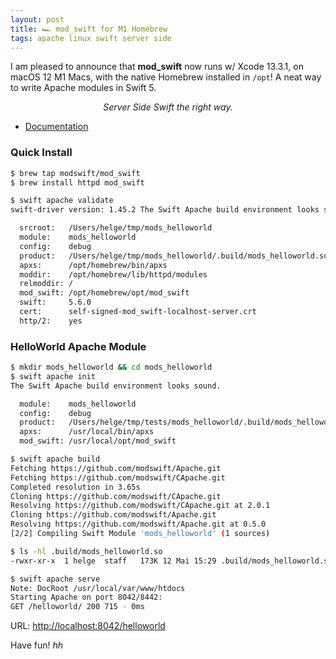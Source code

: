 ```yaml
---
layout: post
title: 🏎 mod_swift for M1 Homebrew
tags: apache linux swift server side
---
```


I am pleased to announce that **mod_swift** now runs w/ Xcode 13.3.1,
on macOS 12 M1 Macs, with the native Homebrew installed in `/opt`!
A neat way to write Apache modules in Swift 5.

<center><i>Server Side Swift the right way.</i></center>

- [Documentation](http://docs.mod-swift.org)

### Quick Install

```bash
$ brew tap modswift/mod_swift
$ brew install httpd mod_swift

$ swift apache validate
swift-driver version: 1.45.2 The Swift Apache build environment looks sound.

  srcroot:   /Users/helge/tmp/mods_helloworld
  module:    mods_helloworld
  config:    debug
  product:   /Users/helge/tmp/mods_helloworld/.build/mods_helloworld.so
  apxs:      /opt/homebrew/bin/apxs
  moddir:    /opt/homebrew/lib/httpd/modules
  relmoddir: /
  mod_swift: /opt/homebrew/opt/mod_swift
  swift:     5.6.0
  cert:      self-signed-mod_swift-localhost-server.crt
  http/2:    yes
```

### HelloWorld Apache Module

```bash
$ mkdir mods_helloworld && cd mods_helloworld
$ swift apache init
The Swift Apache build environment looks sound.

  module:    mods_helloworld
  config:    debug
  product:   /Users/helge/tmp/tests/mods_helloworld/.build/mods_helloworld.so
  apxs:      /usr/local/bin/apxs
  mod_swift: /usr/local/opt/mod_swift
```

```bash
$ swift apache build
Fetching https://github.com/modswift/Apache.git
Fetching https://github.com/modswift/CApache.git
Completed resolution in 3.65s
Cloning https://github.com/modswift/CApache.git
Resolving https://github.com/modswift/CApache.git at 2.0.1
Cloning https://github.com/modswift/Apache.git
Resolving https://github.com/modswift/Apache.git at 0.5.0
[2/2] Compiling Swift Module 'mods_helloworld' (1 sources)

$ ls -hl .build/mods_helloworld.so
-rwxr-xr-x  1 helge  staff   173K 12 Mai 15:29 .build/mods_helloworld.so
```

```bash
$ swift apache serve
Note: DocRoot /usr/local/var/www/htdocs
Starting Apache on port 8042/8442:
GET /helloworld/ 200 715 - 0ms
```

URL: [http://localhost:8042/helloworld](http://localhost:8042/helloworld)

Have fun! *hh*
